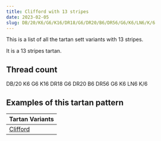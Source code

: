 ```yaml
---
title: Clifford with 13 stripes
date: 2023-02-05
slug: DB/20/K6/G6/K16/DR18/G6/DR20/B6/DR56/G6/K6/LN6/K/6
---
```

This is a list of all the tartan sett variants with 13 stripes.

It is a 13 stripes tartan.


## Thread count
DB/20 K6 G6 K16 DR18 G6 DR20 B6 DR56 G6 K6 LN6 K/6

## Examples of this tartan pattern

| Tartan Variants |
|---------------|
| [Clifford](/variants/db/20/k6/g6/k16/dr18/g6/dr20/b6/dr56/g6/k6/ln6/k/6-b8080d0-db102040-dr802040-g008000-k000000-lne0e0e0)||
